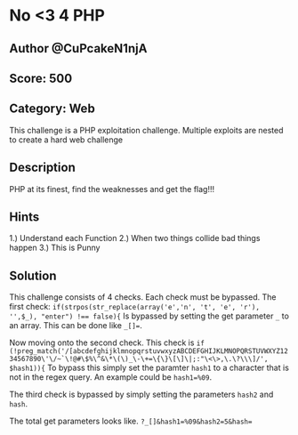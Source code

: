 # No <3 4 PHP
## Author @CuPcakeN1njA
## Score: 500
## Category: Web

This challenge is a PHP exploitation challenge. Multiple exploits are nested to create a hard web challenge

## Description
PHP at its finest, find the weaknesses and get the flag!!!

## Hints
1.) Understand each Function
2.) When two things collide bad things happen
3.) This is Punny

## Solution
This challenge consists of 4 checks. Each check must be bypassed.
The first check:
```if(strpos(str_replace(array('e','n', 't', 'e', 'r'), '',$_), "enter") !== false){```
Is bypassed by setting the get parameter `_` to an array. This can be done like `_[]=`.

Now moving onto the second check. This check is
```if (!preg_match('/[abcdefghijklmnopqrstuvwxyzABCDEFGHIJKLMNOPQRSTUVWXYZ1234567890\'\/~`\!@#\$%\^&\*\(\)_\-\+=\{\}\[\]\|;:"\<\>,\.\?\\\]/', $hash1)){```
To bypass this simply set the paramter `hash1` to a character that is not in the regex query. An example could be `hash1=%09`.

The third check is bypassed by simply setting the parameters `hash2` and `hash`.

The total get parameters looks like.
```?_[]&hash1=%09&hash2=5&hash=```
